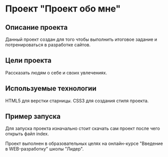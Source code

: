 
# Проект "Проект обо мне"

## Описание проекта
Данный проект создан для того чтобы выполнить итоговое задание и потренироваться в разработке сайтов.

## Цели проекта
Рассказать людям о себе и своих увлечениях.

## Используемые технологии
HTML5 для верстки старницы.
CSS3 для создания стиля проекта.


## Пример запуска
Для запуска проекта изначально стоит скачать сам проект после чего открыть файл index.


Проект выполнен в образовательных целях на онлайн-курсе "Введение в WEB-разработку" школы "Лидер".
